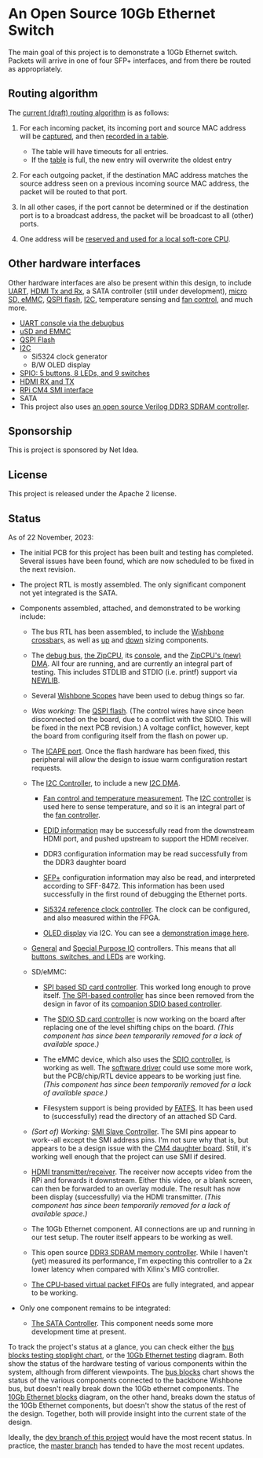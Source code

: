 # An Open Source 10Gb Ethernet Switch

The main goal of this project is to demonstrate a 10Gb Ethernet switch.
Packets will arrive in one of four SFP+ interfaces, and from there be routed
as appropriately.

## Routing algorithm

The [current (draft) routing algorithm](rtl/net/routecore.v) is as follows:

1. For each incoming packet, its incoming port and source MAC address will be
   [captured](rtl/net/rxgetsrcmac.v), and then [recorded in a table](rtl/net/routetbl.v).

   - The table will have timeouts for all entries.
   - If the [table](rtl/net/routetbl.v) is full, the new entry will overwrite the oldest entry

2. For each outgoing packet, if the destination MAC address matches the
   source address seen on a previous incoming source MAC address, the packet
   will be routed to that port.

3. In all other cases, if the port cannot be determined or if the destination
   port is to a broadcast address, the packet will be broadcast to all (other)
   ports.

4. One address will be [reserved and used for a local soft-core CPU](rtl/net/cpunet.v).

## Other hardware interfaces

Other hardware interfaces are also be present within this design, to include
[UART](https://github.com/ZipCPU/wbuart32), [HDMI Tx and
Rx](https://github.com/ZipCPU/vgasim), a SATA controller (still under
development), [micro SD, eMMC](https://github.com/ZipCPU/sdspi),
[QSPI flash](https://github.com/ZipCPU/qspiflash),
[I2C](https://github.com/ZipCPU/wbi2c), temperature sensing and [fan
control](rtl/wbfan.v), and much more.

- [UART console via the debugbus](rtl/wbubus/wbuconsole.v)
- [uSD and EMMC](rtl/sdspi/sdspi.v)
- [QSPI Flash](rtl/qflexpress.v)
- [I2C](rtl/wbi2c/wbi2ccpu.v)
  - Si5324 clock generator
  - B/W OLED display
- [SPIO: 5 buttons, 8 LEDs, and 9 switches](rtl/spio.v)
- [HDMI RX and TX](rtl/hdmi)
- [RPi CM4 SMI interface](rtl/smi/smi.v)
- SATA
- This project also uses [an open source Verilog DDR3 SDRAM controller](https://github.com/AngeloJacobo/DDR3_Controller).

## Sponsorship

This is project is sponsored by Net Idea.

## License

This project is released under the Apache 2 license.

## Status

As of 22 November, 2023:

- The initial PCB for this project has been built and testing has completed.  Several issues have been found, which are now scheduled to be fixed in the next revision.

- The project RTL is mostly assembled.  The only significant component not yet integrated is the SATA.

- Components assembled, attached, and demonstrated to be working include:

  - The bus RTL has been assembled, to include the [Wishbone crossbar](rtl/wb2axip/rtl/wbxbar.v)s, as well as [up](rtl/wb2axip/wbupsz.v) and [down](rtl/wb2axip/wbdown.v) sizing components.

  - The [debug bus](https://github.com/ZipCPU/dbgbus), [the ZipCPU](https://github.com/ZipCPU/zipcpu), its [console](https://github.com/ZipCPU/wbuart32), and the [ZipCPU's (new) DMA](rtl/cpu/zipdma.v).  All four are running, and are currently an integral part of testing.  This includes STDLIB and STDIO (i.e. printf) support via [NEWLIB](https://sourceware.org/newlib).

  - Several [Wishbone Scopes](https://github.com/ZipCPU/wbscope) have been used to debug things so far.

  - _Was working:_ The [QSPI flash](rtl/qflexpress.v).  (The control wires have since been disconnected on the board, due to a conflict with the SDIO.  This will be fixed in the next PCB revision.)  A voltage conflict, however, kept the board from configuring itself from the flash on power up.

  - The [ICAPE port](https://github.com/ZipCPU/wbicapetwo).  Once the flash hardware has been fixed, this peripheral will allow the design to issue warm configuration restart requests.

  - The [I2C Controller](rtl/wbi2c/wbi2ccpu.v), to include a new [I2C DMA](rtl/wbi2c/wbi2cdma.v).

    - [Fan control and temperature measurement](rtl/wbfan.v).  The [I2C controller](rtl/wbi2c/wbi2ccpu.v) is used here to sense temperature, and so it is an integral part of the [fan controller](rtl/wbfan.v).

    - [EDID information](https://en.wikipedia.org/wiki/Extended_Display_Identification_Data) may be successfully read from the downstream HDMI port, and pushed upstream to support the HDMI receiver.

    - DDR3 configuration information may be read successfully from the DDR3 daughter board

    - [SFP+](https://en.wikipedia.org/wiki/Small_Form-factor_Pluggable) configuration information may also be read, and interpreted according to SFF-8472.  This information has been used successfully in the first round of debugging the Ethernet ports.

    - [Si5324 reference clock controller](https://zipcpu.com/blog/2019/06/28/genclk.html).  The clock can be configured, and also measured within the FPGA.

    - [OLED display](https://www.amazon.com/Teyleten-Robot-Display-SSD1306-Raspberry/dp/B08ZY4YBHL/) via I2C.  You can see a [demonstration image here](doc/ssdlogo-demo.png).

  - [General](rtl/gpio.v) and [Special Purpose IO](rtl/spio.v) controllers.  This means that all [buttons, switches, and LEDs](rtl/spio.v) are working.

  - SD/eMMC:

    - [SPI based SD card controller](https://github.com/ZipCPU/sdspi).  This worked long enough to prove itself.  [The SPI-based controller](rtl/sdspi/sdspi.v) has since been removed from the design in favor of its [companion SDIO based controller](rtl/sdspi/sdio.v).

    - The [SDIO SD card controller](https://github.com/ZipCPU/sdspi) is now working on the board after replacing one of the level shifting chips on the board.  _(This component has since been temporarily removed for a lack of available space.)_

    - The eMMC device, which also uses the [SDIO controller](https://github.com/ZipCPU/sdspi), is working as well.  The [software driver](sw/zipcpu/fatfs/emmcdrvr.c) could use some more work, but the PCB/chip/RTL device appears to be working just fine.  _(This component has since been temporarily removed for a lack of available space.)_

    - Filesystem support is being provided by [FATFS](http://elm-chan.org/fsw/ff/00index_e.html).  It has been used to (successfully) read the directory of an attached SD Card.

  - _(Sort of) Working:_ [SMI Slave Controller](rtl/smi/smi.v).  The SMI pins appear to work--all except the SMI address pins.  I'm not sure why that is, but appears to be a design issue with the [CM4 daughter board](https://www.raspberrypi.com/products/compute-module-4/?variant=raspberry-pi-cm4001000).  Still, it's working well enough that the project can use SMI if desired.

  - [HDMI transmitter/receiver](rtl/hdmi/vidpipe.v).  The receiver now accepts video from the RPi and forwards it downstream.  Either this video, or a blank screen, can then be forwarded to an overlay module.  The result has now been display (successfully) via the HDMI transmitter.  _(This component has since been temporarily removed for a lack of available space.)_

  - The 10Gb Ethernet component.  All connections are up and running in our test setup.  The router itself appears to be working as well.

  - This open source [DDR3 SDRAM memory controller](https://github.com/AngeloJacobo/DDR3_Controller).  While I haven't (yet) measured its performance, I'm expecting this controller to a 2x lower latency when compared with Xilinx's MIG controller.

  - [The CPU-based virtual packet FIFOs](rtl/net/cpunet.v) are fully integrated, and appear to be working.


- Only one component remains to be integrated:

  - [The SATA Controller](https://github.com/ZipCPU/wbsata).  This component needs some more development time at present.

To track the project's status at a glance, you can check either the [bus blocks
testing stoplight chart](doc/eth10g-busblocks.png), or the [10Gb Ethernet
testing](doc/eth10g-blocks.png) diagram.  Both show the status of the hardware
testing of various components within the system, although from different
viewpoints.  The [bus blocks](doc/eth10g-busblocks.png) chart shows the status
of the various components connected to the backbone Wishbone bus, but doesn't
really break down the 10Gb ethernet components. The [10Gb Ethernet
blocks](doc/eth10g-blocks.png) diagram, on the other hand, breaks down the
status of the 10Gb Ethernet components, but doesn't show the status of the
rest of the design.  Together, both will provide insight into the current
state of the design.

Ideally, the [dev branch of this
project](https://github.com/ZipCPU/eth10g/tree/dev) would have the most recent
status.  In practice, the [master
branch](https://github.com/ZipCPU/eth10g/tree/master) has tended to have the
most recent updates.
